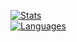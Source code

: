 [<img src="https://github-readme-stats.vercel.app/api?username=Proliecan&hide=prs,issues&count_private=true&show_icons=true&hide_border=true&bg_color=0d1117&title_color=3896ff&text_color=c9d1d9&custom_title=Proliecan's+Stats:" alt="Stats">](https://www.youtube.com/watch?v=dQw4w9WgXcQ)<br>
[<img src="https://github-readme-stats.vercel.app/api/top-langs?username=Proliecan&hide_border=true&bg_color=0d1117&title_color=3896ff&text_color=c9d1d9&custom_title=Languages:&langs_count=10&layout=compact&card_width=445&exclude_repo=LaTeX-Template-DHBW-PA,presentation-OpenUI5 " alt="Languages">](https://www.youtube.com/watch?v=dQw4w9WgXcQ)<br>
<!-- [<img src="https://github-readme-streak-stats.herokuapp.com?user=proliecan&theme=dark&hide_border=true&date_format=M%20j%5B%2C%20Y%5D&background=0D1117&stroke=4D6FEC&ring=3081da&fire=2B74C4&currStreakNum=FFFFFF&sideNums=FFFFFF&currStreakLabel=3896FF&sideLabels=3896FF&dates=2B74C4" alt="Steak">](https://www.youtube.com/watch?v=dQw4w9WgXcQ)<br>
[![trophy](https://github-profile-trophy.vercel.app/?username=proliecan&theme=darkhub&no-frame=true&no-bg=true&rank=-SECRET)](https://www.youtube.com/watch?v=dQw4w9WgXcQ) -->